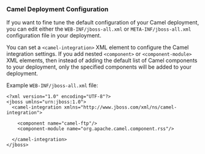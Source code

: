 ### Camel Deployment Configuration

If you want to fine tune the default configuration of your Camel deployment, you can edit either the `WEB-INF/jboss-all.xml` or `META-INF/jboss-all.xml` configuration file in your deployment.

You can set a `<camel-integration>` XML element to configure the Camel integration settings.  If you add
nested `<component>` or `<component-module>` XML elements, then instead of adding the default list of Camel components to your deployment, only the specified components will be added to your deployment.

Example `WEB-INF/jboss-all.xml` file:

    <?xml version="1.0" encoding="UTF-8"?>
    <jboss umlns="urn:jboss:1.0">
      <camel-integration xmlns="http://www.jboss.com/xml/ns/camel-integration">

        <component name="camel-ftp"/>
        <component-module name="org.apache.camel.component.rss"/>

      </camel-integration>
    </jboss>